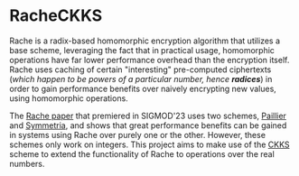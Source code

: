 # RacheCKKS
Rache is a radix-based homomorphic encryption algorithm that utilizes a base scheme, leveraging the fact that in practical usage, homomorphic operations have far lower performance overhead than the encryption itself. Rache uses caching of certain "interesting" pre-computed ciphertexts (_which happen to be powers of a particular number, hence_ **_radices_**) in order to gain performance benefits over naively encrypting new values, using homomorphic operations. 

The [Rache paper](https://dl.acm.org/doi/10.1145/3588920) that premiered in SIGMOD'23 uses two schemes, [Paillier](https://link.springer.com/content/pdf/10.1007/3-540-48910-X_16.pdf) and [Symmetria](https://dl.acm.org/doi/10.14778/3389133.3389144), and shows that great performance benefits can be gained in systems using Rache over purely one or the other. However, these schemes only work on integers. This project aims to make use of the [CKKS](https://eprint.iacr.org/2016/421.pdf) scheme to extend the functionality of Rache to operations over the real numbers.
